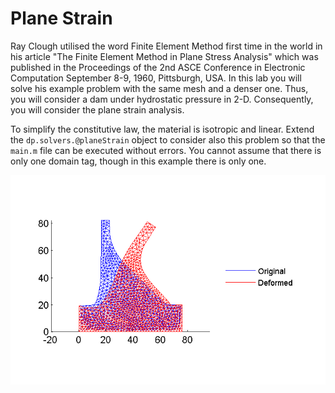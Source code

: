 Plane Strain
==

Ray Clough utilised the word Finite Element Method first time in the world in his article "The Finite Element Method in Plane Stress Analysis" which was published in the Proceedings of the 2nd ASCE Conference in Electronic Computation September 8-9, 1960, Pittsburgh, USA. In this lab you will solve his example problem with the same mesh and a denser one. Thus, you will consider a dam under hydrostatic pressure in 2-D. Consequently, you will consider the plane strain analysis.

To simplify the constitutive law, the material is isotropic and linear. Extend the `dp.solvers.@planeStrain` object to consider also this problem so that the `main.m` file can be executed without errors. You cannot assume that there is only one domain tag, though in this example there is only one.

![mesh](https://raw.githubusercontent.com/stenvala/dp/packages/labs/lab3/figDeformation.png)
